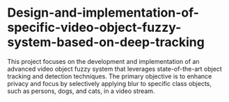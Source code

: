 # Design-and-implementation-of-specific-video-object-fuzzy-system-based-on-deep-tracking
This project focuses on the development and implementation of an advanced video object fuzzy system that leverages state-of-the-art object tracking and detection techniques. The primary objective is to enhance privacy and focus by selectively applying blur to specific class objects, such as persons, dogs, and cats, in a video stream.
